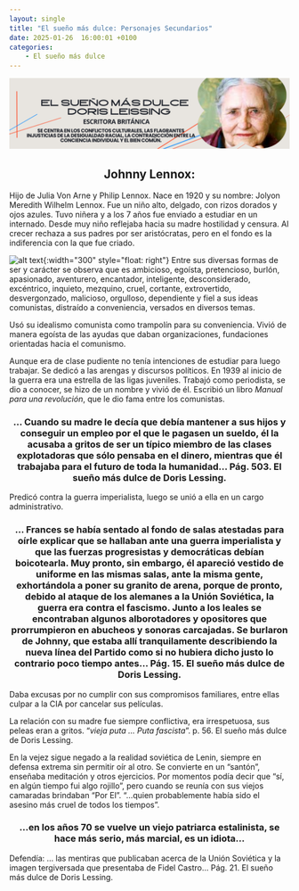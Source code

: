 ```yaml
---
layout: single
title: "El sueño más dulce: Personajes Secundarios"
date: 2025-01-26  16:00:01 +0100
categories: 
    - El sueño más dulce
---
```

![alt text](</assets/img/banner doris lessing.png>)

 

<center><h2>Johnny Lennox:</h2></center>

Hijo de Julia Von Arne y Philip Lennox. Nace en 1920 y su nombre: Jolyon Meredith Wilhelm Lennox. Fue un niño alto, delgado, con rizos dorados y ojos azules. Tuvo niñera y a los 7 años fue enviado a estudiar en un internado. Desde muy niño reflejaba hacia su madre hostilidad y censura. Al crecer rechaza a sus padres por ser aristócratas, pero en el fondo es la indiferencia con la que fue criado.

![alt text](</assets/img/Premios ·Premio Somerset jhonny lennon.png>){:width="300" style="float: right"}    Entre sus diversas formas de ser y carácter se observa que es ambicioso, egoísta, pretencioso, burlón, apasionado, aventurero, encantador, inteligente, desconsiderado, excéntrico, inquieto, mezquino, cruel, cortante, extrovertido, desvergonzado, malicioso, orgulloso, dependiente y fiel a sus ideas comunistas, distraído a conveniencia, versados en diversos temas.


Usó su idealismo comunista como trampolín para su conveniencia. Vivió de manera egoísta de las ayudas que daban organizaciones, fundaciones orientadas hacia el comunismo. 


Aunque era de clase pudiente no tenía intenciones de estudiar para luego trabajar. Se dedicó a las arengas y discursos políticos. En 1939 al inicio de la guerra era una estrella de las ligas juveniles. Trabajó como periodista, se dio a conocer, se hizo de un nombre y vivió de él. Escribió un libro *Manual para una revolución*, que le dio fama entre los comunistas.


<center><h3>… Cuando su madre le decía que debía mantener a sus hijos y conseguir un empleo por el que le pagasen un sueldo, él la acusaba a gritos de ser un típico miembro de las clases explotadoras que sólo pensaba en el dinero, mientras que él trabajaba para el futuro de toda la humanidad… Pág. 503. El sueño más dulce de Doris Lessing.</h3></center>


Predicó contra la guerra imperialista, luego se unió a ella en un cargo administrativo. 

<center><h3>… Frances se había sentado al fondo de salas atestadas para oírle explicar que se hallaban ante una guerra imperialista y que las fuerzas progresistas y democráticas debían boicotearla. Muy pronto, sin embargo, él apareció vestido de uniforme en  las mismas salas, ante la misma gente, exhortándola a poner su granito de arena, porque de pronto, debido al ataque de los alemanes a la Unión Soviética, la guerra era contra el fascismo. Junto a los leales se encontraban algunos alborotadores y opositores que prorrumpieron en abucheos y sonoras carcajadas. Se burlaron de Johnny, que estaba allí tranquilamente describiendo la nueva línea del Partido como si no hubiera dicho justo lo  contrario poco tiempo antes…  Pág. 15. El sueño más dulce de Doris Lessing.</h3></center>


Daba excusas por no cumplir con sus compromisos familiares, entre ellas culpar a la CIA por cancelar sus películas. 


La relación con su madre fue siempre conflictiva, era irrespetuosa, sus peleas eran a gritos.  “*vieja puta … Puta fascista*”. p. 56.  El sueño más dulce de Doris Lessing.


En la vejez sigue negado a la realidad soviética de Lenin, siempre en defensa extrema sin permitir oír al otro. Se convierte en un “santón”, enseñaba meditación y otros ejercicios. Por momentos podía decir que “sí, en algún tiempo fui algo rojillo”, pero cuando se reunía con sus viejos camaradas brindaban “Por El”.   “…quien probablemente había sido el asesino más cruel de todos los tiempos”.


<center><h3>…en los años 70 se vuelve un viejo patriarca estalinista, se hace más serio, más marcial, es un idiota…</h3></center>


Defendía: … las mentiras que publicaban acerca de la Unión Soviética y la imagen tergiversada que presentaba de Fidel Castro…   Pág. 21. El sueño más dulce de Doris Lessing.



